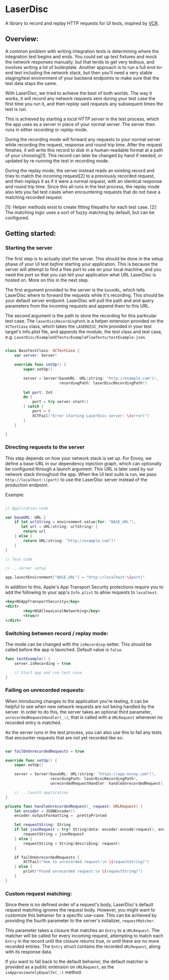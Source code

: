 # LaserDisc

A library to record and replay HTTP requests for UI tests, inspired by [VCR](https://github.com/vcr/vcr).


## Overview:

A common problem with writing integration tests is determining where the integration test begins and ends. You could set up text fixtures and mock the network responses manually, but that tends to get very tedious, and involves writing a lot of boilerplate. Another approach is to run a full end-to-end test including the network stack, but then you'll need a very stable staging/test environment of your backend endpoints to make sure that the test data stays the same.

With LaserDisc, we tried to achieve the best of both worlds. The way it works, it will _record_ any network requests sent during your test case the first time you run it, and then _replay_ said requests any subsequent times the test is run. 

This is achieved by starting a _local HTTP server_ in the test process, which the app uses as a server in place of your normal server. The server then runs in either _recording_ or _replay_ mode. 

During the recording mode will forward any requests to your normal server while recording the request, response and round trip time. After the request finishes, it will write this record to disk in a human-readable format at a path of your choosing[1]. This record can later be changed by hand if needed, or updated by re-running the test in recording mode.

During the replay mode, the server instead reads an existing record and tries to match the incoming request[2] to a previously recorded request, and then replays it as if it were a normal request, with an identical response and round trip time. Since this all runs in the test process, the replay mode also lets you fail test cases when encountering requests that do not have a matching recorded request.

[1]: Helper methods exist to create fitting filepaths for each test case.
[2]: The matching logic uses a sort of fuzzy matching by default, but can be configured.

## Getting started:

### Starting the server

The first step is to actually start the server. This should be done in the setup phase of your UI test _before_ starting your application. This is because the server will attempt to find a free port to use on your local machine, and you need the port so that you can tell your application what URL LaserDisc is hosted on. More on this in the next step.

The first argument provided to the server is the `baseURL`, which tells LaserDisc where to forward the requests while it's recording. This should be your default server endpoint. LaserDisc will pull the path and and query parameters from the incoming requests and append them to this URL.

The second argument is the path to store the recording for this particular test case. The `laserDiscRecordingPath` is a helper extension provided on the `XCTestCase` class, which takes the `LASERDISC_PATH` provided in your test target's Info.plist file, and appends the module, the test class and test case, e.g. `LaserDisc/ExampleUITests/ExampleFlowTests/testExample.json`.

``` swift

class BaseTestClass: XCTestCase {
    var server: Server!

    override func setUp() {
        super.setUp()

        server = Server(baseURL: URL(string: "http://example.com")!,
                        recordingPath: laserDiscRecordingPath!)
        
        let port: Int
        do {
            port = try server.start()
        } catch {
            port = 0
            XCTFail("Error starting LaserDisc server: \(error)")
        }
    }

}

```

### Directing requests to the server

This step depends on how your network stack is set up. For Envoy, we define a base-URL in our dependency injection graph, which can optionally be configured through a launch argument. This URL is later used by our network stack throughout the app. When the UI test suite is run, we pass `http://localhost:\(port)` to use the LaserDisc server instead of the production endpoint.

Example:

``` swift

// Application code

var baseURL: URL {
    if let urlString = environment.value(for: "BASE_URL"),
       let url = URL(string: urlString) {
        return url
    } else {
        return URL(string: "http://example.com")!
    }
}

// Test code

// ...server setup

app.launchEnvironment["BASE_URL"] = "http://localhost:\(port)"

```

In addition to this, Apple's App Transport Security protections require you to add the following to your app's `Info.plist` to allow requests to `localhost`.

``` xml
<key>NSAppTransportSecurity</key>
<dict>
        <key>NSAllowsLocalNetworking</key>
        <true/>
</dict>
```

### Switching between record / replay mode:

The mode can be changed with the `isRecording`-setter. This should be called before the app is launched. Default value is `false`.

``` swift
func testExample() {
    server.isRecording = true

    // Start app and run test case
}
```

### Failing on unrecorded requests:

When introducing changes to the application you're testing, it can be helpful to see when new network requests are not being handled by the server. In order to do this, the server takes an optional third parameter, `unrecordedRequestHandler(_:)`, that is called with a `URLRequest` whenever no recorded entry is matched. 

As the server runs in the test process, you can also use this to fail any tests that encounter requests that are not yet recorded like so:

``` swift

var failOnUnrecordedRequests = true

override func setUp() {
    super.setUp()

    server = Server(baseURL: URL(string: "https://app.envoy.com")!,
                    recordingPath: laserDiscRecordingPath!,
                    unrecordedRequestHandler: handleUnrecordedRequest(_:))

    // ...launch application
}

private func handleUnrecordedRequest(_ request: URLRequest) {
    let encoder = JSONEncoder()
    encoder.outputFormatting = .prettyPrinted

    let requestString: String
    if let jsonRequest = try? String(data: encoder.encode(request), encoding: .utf8) {
        requestString = jsonRequest
    } else {
        requestString = String(describing: request)
    }

    if failOnUnrecordedRequests {
        XCTFail("due to unrecorded request:\n \(requestString)")
    } else {
        print("Found unrecorded request:\n \(requestString)")
    }
}


```

### Custom request matching:

Since there is no defined order of a request's body, LaserDisc's default request matching ignores the request body. However, you might want to customize this behavior for a specific use-case. This can be achieved by providing the fourth parameter to the server's initializer, `requestMatcher`. 

This parameter takes a closure that matches an `Entry` to a `URLRequest`. The matcher will be called for every incoming request, attempting to match each `Entry` in the record until the closure returns true, or until there are no more recorded entries. The `Entry` struct contains the recorded `URLRequest`, along with its response data.

If you want to fall back to the default behavior, the default matcher is provided as a public extension on `URLRequest`, as the `isApproximatelyEqualTo(_:)` method.
